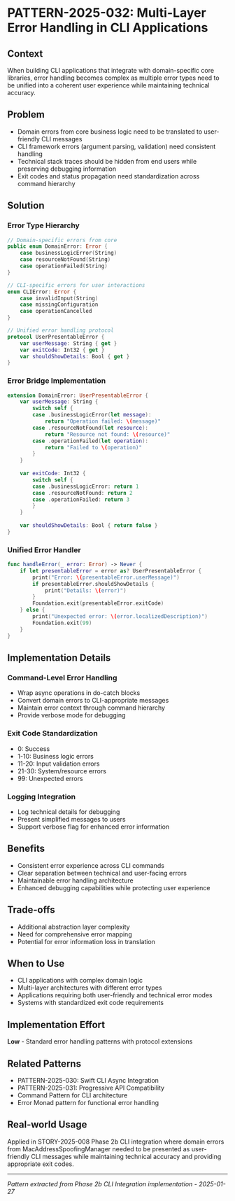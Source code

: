 # PATTERN-2025-032: Multi-Layer Error Handling in CLI Applications

## Context
When building CLI applications that integrate with domain-specific core libraries, error handling becomes complex as multiple error types need to be unified into a coherent user experience while maintaining technical accuracy.

## Problem
- Domain errors from core business logic need to be translated to user-friendly CLI messages
- CLI framework errors (argument parsing, validation) need consistent handling
- Technical stack traces should be hidden from end users while preserving debugging information
- Exit codes and status propagation need standardization across command hierarchy

## Solution

### Error Type Hierarchy
```swift
// Domain-specific errors from core
public enum DomainError: Error {
    case businessLogicError(String)
    case resourceNotFound(String)
    case operationFailed(String)
}

// CLI-specific errors for user interactions
enum CLIError: Error {
    case invalidInput(String)
    case missingConfiguration
    case operationCancelled
}

// Unified error handling protocol
protocol UserPresentableError {
    var userMessage: String { get }
    var exitCode: Int32 { get }
    var shouldShowDetails: Bool { get }
}
```

### Error Bridge Implementation
```swift
extension DomainError: UserPresentableError {
    var userMessage: String {
        switch self {
        case .businessLogicError(let message):
            return "Operation failed: \(message)"
        case .resourceNotFound(let resource):
            return "Resource not found: \(resource)"
        case .operationFailed(let operation):
            return "Failed to \(operation)"
        }
    }
    
    var exitCode: Int32 {
        switch self {
        case .businessLogicError: return 1
        case .resourceNotFound: return 2
        case .operationFailed: return 3
        }
    }
    
    var shouldShowDetails: Bool { return false }
}
```

### Unified Error Handler
```swift
func handleError(_ error: Error) -> Never {
    if let presentableError = error as? UserPresentableError {
        print("Error: \(presentableError.userMessage)")
        if presentableError.shouldShowDetails {
            print("Details: \(error)")
        }
        Foundation.exit(presentableError.exitCode)
    } else {
        print("Unexpected error: \(error.localizedDescription)")
        Foundation.exit(99)
    }
}
```

## Implementation Details

### Command-Level Error Handling
- Wrap async operations in do-catch blocks
- Convert domain errors to CLI-appropriate messages
- Maintain error context through command hierarchy
- Provide verbose mode for debugging

### Exit Code Standardization
- 0: Success
- 1-10: Business logic errors
- 11-20: Input validation errors
- 21-30: System/resource errors
- 99: Unexpected errors

### Logging Integration
- Log technical details for debugging
- Present simplified messages to users
- Support verbose flag for enhanced error information

## Benefits
- Consistent error experience across CLI commands
- Clear separation between technical and user-facing errors
- Maintainable error handling architecture
- Enhanced debugging capabilities while protecting user experience

## Trade-offs
- Additional abstraction layer complexity
- Need for comprehensive error mapping
- Potential for error information loss in translation

## When to Use
- CLI applications with complex domain logic
- Multi-layer architectures with different error types
- Applications requiring both user-friendly and technical error modes
- Systems with standardized exit code requirements

## Implementation Effort
**Low** - Standard error handling patterns with protocol extensions

## Related Patterns
- PATTERN-2025-030: Swift CLI Async Integration
- PATTERN-2025-031: Progressive API Compatibility
- Command Pattern for CLI architecture
- Error Monad pattern for functional error handling

## Real-world Usage
Applied in STORY-2025-008 Phase 2b CLI integration where domain errors from MacAddressSpoofingManager needed to be presented as user-friendly CLI messages while maintaining technical accuracy and providing appropriate exit codes.

---
*Pattern extracted from Phase 2b CLI Integration implementation - 2025-01-27*

